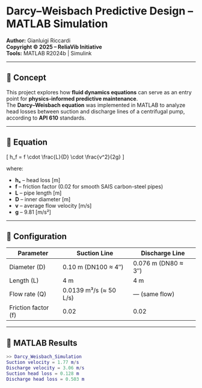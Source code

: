# Darcy–Weisbach Predictive Design – MATLAB Simulation  

**Author:** Gianluigi Riccardi  
**Copyright © 2025 – ReliaVib Initiative**  
**Tools:** MATLAB R2024b | Simulink  

---

## 🔹 Concept  
This project explores how **fluid dynamics equations** can serve as an entry point for **physics-informed predictive maintenance**.  
The **Darcy–Weisbach equation** was implemented in MATLAB to analyze head losses between suction and discharge lines of a centrifugal pump, according to **API 610** standards.  

---

## 🔹 Equation  

\[
h_f = f \cdot \frac{L}{D} \cdot \frac{v^2}{2g}
\]

where:  
- **hₓ** – head loss [m]  
- **f** – friction factor (0.02 for smooth SAIS carbon-steel pipes)  
- **L** – pipe length [m]  
- **D** – inner diameter [m]  
- **v** – average flow velocity [m/s]  
- **g** – 9.81 [m/s²]  

---

## 🔹 Configuration  

| Parameter | Suction Line | Discharge Line |
|------------|--------------|----------------|
| Diameter (D) | 0.10 m (DN100 ≈ 4″) | 0.076 m (DN80 ≈ 3″) |
| Length (L) | 4 m | 4 m |
| Flow rate (Q) | 0.0139 m³/s (≈ 50 L/s) | — (same flow) |
| Friction factor (f) | 0.02 | 0.02 |

---

## 🔹 MATLAB Results  

```matlab
>> Darcy_Weisbach_Simulation
Suction velocity = 1.77 m/s
Discharge velocity = 3.06 m/s
Suction head loss = 0.128 m
Discharge head loss = 0.503 m
